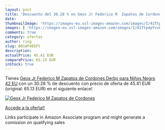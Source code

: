 ```yaml
---
layout: post
title: 'Descuento del 30.28 % en Geox Jr Federico M  Zapatos de Cordones '
date: 
thumbnailImage: 'https://images-eu.ssl-images-amazon.com/images/I/41Ttp4pYvvL._SL200_.jpg'
images: [ 'https://images-eu.ssl-images-amazon.com/images/I/41Ttp4pYvvL._SL200_.jpg' ]
comments: true
category: ofertas
author: ring
slug: B01AP465FY
description:
actualPrice: 45.41 EUR
comparePrice: 65.13 EUR
inStock: true
---
```


Tienes [Geox Jr Federico M  Zapatos de Cordones Derby para Niños  Negro  42 EU](https://www.amazon.es/dp/B01AP465FY/?tag=tolees-21) con un 30.28 % de descuento con precio de oferta de 45.41 EUR (original: 65.13 EUR) en el siguiente enlace!

[![Geox Jr Federico M  Zapatos de Cordones ](https://images-eu.ssl-images-amazon.com/images/I/41Ttp4pYvvL._SL200_.jpg)](https://www.amazon.es/dp/B01AP465FY/?tag=tolees-21)

[Accede a la oferta!!](https://www.amazon.es/dp/B01AP465FY/?tag=tolees-21)

Links participate in Amazon Associate program and might generate a comission on qualifying sales


